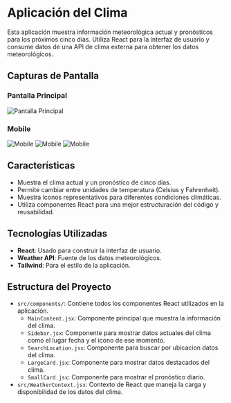 # Aplicación del Clima

Esta aplicación muestra información meteorológica actual y pronósticos para los próximos cinco días. Utiliza React para la interfaz de usuario y consume datos de una API de clima externa para obtener los datos meteorológicos.

## Capturas de Pantalla

### Pantalla Principal
![Pantalla Principal](/C1.png)

### Mobile
![Mobile](/C2.png)
![Mobile](/C3.png)
![Mobile](/C4.png)

## Características

- Muestra el clima actual y un pronóstico de cinco días.
- Permite cambiar entre unidades de temperatura (Celsius y Fahrenheit).
- Muestra iconos representativos para diferentes condiciones climáticas.
- Utiliza componentes React para una mejor estructuración del código y reusabilidad.

## Tecnologías Utilizadas

- **React**: Usado para construir la interfaz de usuario.
- **Weather API**: Fuente de los datos meteorológicos.
- **Tailwind**: Para el estilo de la aplicación.

## Estructura del Proyecto

- `src/components/`: Contiene todos los componentes React utilizados en la aplicación.
  - `MainContent.jsx`: Componente principal que muestra la información del clima.
  - `Sidebar.jsx`: Componente para mostrar datos actuales del clima como el lugar fecha y el icono de ese momento.
  - `SearchLocation.jsx`: Componente para buscar por ubicacion datos del clima.
  - `LargeCard.jsx`: Componente para mostrar datos destacados del clima.
  - `SmallCard.jsx`: Componente para mostrar el pronóstico diario.
- `src/WeatherContext.jsx`: Contexto de React que maneja la carga y disponibilidad de los datos del clima.

